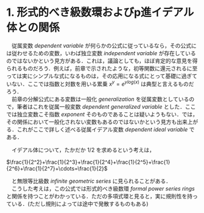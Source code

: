 # 1. 形式的べき級数環およびp進イデアル体との関係

　従属変数 *dependent variable* が何らかの公式に従っているなら，その公式には従わせるための変数，いわば独立変数 *independent variable* が存在しているのではないかという見方がある．これは，議論としても，ほぼ肯定的な意見を得られるものだろう．例えば，前章で示されたような，初等関数に還元されるに至っては実にシンプルな式になるものは，その応用になる式にとって基礎に過ぎていない．ここでは指数と対数を用いる累乗 $x^y=e^{y log(x)}$ は典型と言えるものだろう．  
　前章の分解公式にある変数は一般化 *generalization* を従属変数としているので，筆者はこれを従属一般変数 *dependent generalized variable* とした．ここでは独立変数こそ指数 *exponent* そのものであることは疑いようもない．では，その関係において一般化されない変数もあるのではないかという見方も出来上がる．これがここで詳しく述べる従属イデアル変数 *dependent ideal variable* である．  

　イデアル体について，たかだか $1/2$ を求めるという考えは，  

$\frac{1}{2^2}+\frac{1}{2^3}+\frac{1}{2^4}+\frac{1}{2^5}+\frac{1}{2^6}+\frac{1}{2^7}+\cdots=\frac{1}{2}$

　と無限等比級数 *infinite geometric series* に見られることがある．  
　こうした考えは，この公式では形式的べき級数環 *formal power series rings* と関係を持つことがわかっている．ただの多項式環と見ると，実に規則性を持っている．(ただし規則によっては途中で発散するものもある)  
